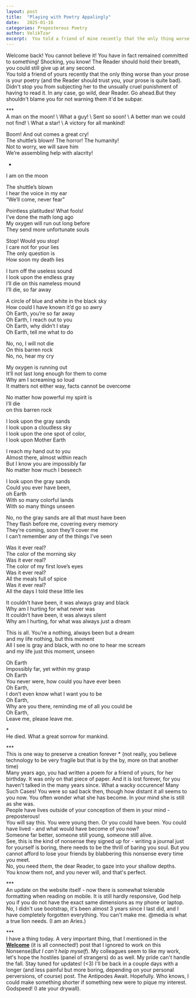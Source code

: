 ```yaml
---
layout: post
title:  "Playing with Poetry Appalingly"
date:   2025-01-16
categories: Preposterous Poetry 
author: VelikTzar
excerpt:  You told a friend of mine recently that the only thing worse than your prose is my poetry (and your prose is quite bad). Didn't stop you from subjecting her to the unsually cruel punishment of having to read it.
---
```


Welcome back! You cannot believe it! You have in fact remained committed to something! Shocking, you know! The Reader should hold their breath, you could still give up at any second.\
You told a friend of yours recently that the only thing worse than your prose is your poetry (and the Reader should trust you, your prose is quite bad). Didn't stop you from subjecting her to the 
unsually cruel punishment of having to read it. In any case, go wild, dear Reader. Go ahead.But they shouldn't blame you for not warning them it'd be subpar. 


***\
A man on the moon! \\
What a guy! \\
Sent so soon! \\
A better man we could not find! \\
What a star! \\
A victory for all mankind! 

Boom! And out comes a great cry! \
The shuttle’s blown! The horror! The humanity! \
Not to worry, we will save him \
We’re assembling help with alacrity!

*

I am on the moon
 
The shuttle’s blown \
I hear the voice in my ear \
“We’ll come, never fear” 

Pointless platitudes! What fools! \
I’ve done the math long ago\
My oxygen will run out long before \
They send more unfortunate souls

Stop! Would you stop!\
I care not for your lies\
The only question is \
How soon my death lies 

I turn off the useless sound \
I look upon the endless gray \
I’ll die on this nameless mound\
I’ll die, so far away 

A circle of blue and white in the black sky \
How could I have known it’d go so awry \
Oh Earth, you’re so far away\
Oh Earth, I reach out to you \
Oh Earth, why didn’t I stay\
Oh Earth, tell me what to do 

No, no, I will not die \
On this barren rock\
No, no, hear my cry 

My oxygen is running out\
It’ll not last long enough for them to come \
Why am I screaming so loud \
It matters not either way, facts cannot be overcome 

No matter how powerful my spirit is \
I’ll die \
on this barren rock 




I look upon the gray sands \
I look upon a cloudless sky \
I look upon the one spot of color, \
I look upon Mother Earth

I reach my hand out to you\
Almost there, almost within reach\
But I know you are impossibly far\
No matter how much I beseech 

I look upon the gray sands\
Could you ever have been, \
oh Earth\
With so many colorful lands \
With so many things unseen 

No, no the gray sands are all that must have been\
They flash before me, covering every memory \
They’re coming, soon they’ll cover me \
I can’t remember any of the things I’ve seen



Was it ever real?\
The color of the morning sky\
Was it ever real?\
The color of my first love’s eyes \
Was it ever real?\
All the meals full of spice \
Was it ever real? \
All the days I told these little lies 

It couldn’t have been, it was always gray and black\
Why am I hurting for what never was\
It couldn’t have been, it was always silent \
Why am I hurting, for what was always just a dream

This is all. You’re a nothing, always been but a dream  \
and my life nothing, but this moment \
All I see is gray and black, with no one to hear me scream \
and my life just this moment, unseen 

Oh Earth\
Impossibly far, yet within my grasp  \
Oh Earth\
You never were, how could you have ever been \
Oh Earth,\
I don’t even know what I want you to be \
Oh Earth,\
Why are you there, reminding me of all you could be \
Oh Earth,\
Leave me, please leave me. 

*\
He died. What a great sorrow for mankind.

\*\*\*\
This is one way to preserve a creation forever \* (not really, you believe technology to be very fragile but that is by the by, more on that another time)\
Many years ago, you had written a poem for a friend of yours, for her birthday. It was only on that piece of paper. And it is lost forever, for you haven't talked in the many years since. 
What a wacky occurence! Many Such Cases!
You were so sad back then, though how distant it all seems to you now. You often wonder what she has become. In your mind she is still as she was. \
People have lives outside of your conception of them in your mind - preposterous!\
You will say this. You were young then. Or you could have been. You could have lived - and what would have become of you now? \
Someone far better, someone still young, someone still alive. \
See, this is the kind of nonsense they signed up for - writing a journal just for yourself is boring, there needs to be the thrill of baring you soul. But you cannot afford to lose your friends by blabbering this nonsense every time you meet. \
No, you need *them*, the dear Reader, to gaze into your shallow depths.\
You know them not, and you never will, and that's perfect. 

***\
An update on the website itself - now there is somewhat tolerable formatting when reading on mobile. It is still hardly responsive, God help you if you do not have the exact same dimensions as my phone or laptop. No, I didn't use bootstrap, it's been almost 3 years since I last did, and I have completely forgotten everything. You can't make me. @media is what a true lion needs. (I am an Aries.) 

\*\*\*\
I have a thing today. A very important thing, that I mentioned in the **[Welcome](https://acrn.co.uk/welcome/2025/01/11/welcome.html)** (it is all connected!) post that I ignored to work on this Nonsense(*But I can't help myself*). My colleagues seem to like my work, let's hope the hostiles (panel of strangers) do as well. My pride can't handle the fall. Stay tuned for updates! (<3)
I'll be back in a couple days with a longer (and less painful but more boring, depending on your personal perversions, of course) post. The Antipodes Await. Hopefully. Who knows, I could make something shorter if something new were to pique my interest. Godspeed! (I ate your drywall).